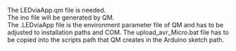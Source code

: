 The LEDviaApp.qm file is needed.  
The ino file will be generated by QM.  
The .LEDviaApp file is the environment parameter file of QM and has to be adjusted to installation paths and COM.
The upload_avr_Micro.bat file has to be copied into the scripts path that QM creates in the Arduino sketch path.
